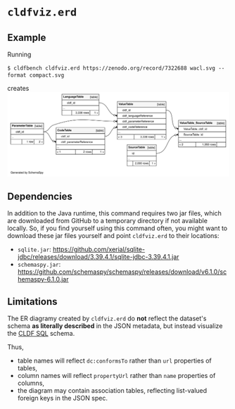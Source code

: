 # `cldfviz.erd`

## Example

Running
```shell
$ cldfbench cldfviz.erd https://zenodo.org/record/7322688 wacl.svg --format compact.svg
```
creates
![WACL ERD](wacl.svg)


## Dependencies

In addition to the Java runtime, this command requires two jar files, which are downloaded from GitHub to a
temporary directory if not available locally. So, if you find yourself using this command often, you might want to
download these jar files yourself and point `cldfviz.erd` to their locations:

- `sqlite.jar`: https://github.com/xerial/sqlite-jdbc/releases/download/3.39.4.1/sqlite-jdbc-3.39.4.1.jar
- `schemaspy.jar`: https://github.com/schemaspy/schemaspy/releases/download/v6.1.0/schemaspy-6.1.0.jar


## Limitations

The ER diagramy created by `cldfviz.erd` do **not** reflect the dataset's schema **as literally described** in
the JSON metadata, but instead visualize the [CLDF SQL](https://github.com/cldf/cldf/blob/master/extensions/sql.md) schema.

Thus,
- table names will reflect `dc:conformsTo` rather than `url` properties of tables,
- column names will reflect `propertyUrl` rather than `name` properties of columns,
- the diagram may contain association tables, reflecting list-valued foreign keys in the JSON spec.
